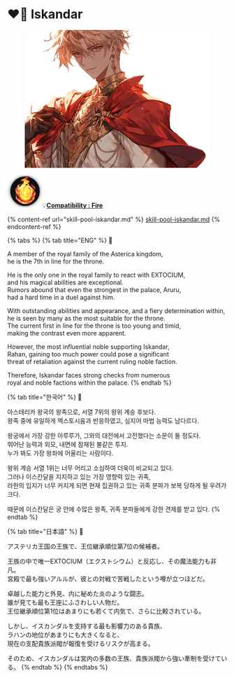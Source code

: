 # ❤️‍🔥 Iskandar

<figure><img src="../../../../.gitbook/assets/Hero_Iskandar002.png" alt=""><figcaption></figcaption></figure>

![](../../../../.gitbook/assets/Icon_Property_Fire.png)💡[**Compatibility : F**](../../stats/elemental-bonus-damage.md)[**ire**](../../stats/elemental-bonus-damage.md)

{% content-ref url="skill-pool-iskandar.md" %}
[skill-pool-iskandar.md](skill-pool-iskandar.md)
{% endcontent-ref %}

{% tabs %}
{% tab title="ENG" %}
📒

A member of the royal family of the Asterica kingdom, \
he is the 7th in line for the throne.&#x20;

He is the only one in the royal family to react with EXTOCIUM, \
and his magical abilities are exceptional. \
Rumors abound that even the strongest in the palace, Aruru, \
had a hard time in a duel against him.&#x20;

With outstanding abilities and appearance, and a fiery determination within, \
he is seen by many as the most suitable for the throne. \
The current first in line for the throne is too young and timid, \
making the contrast even more apparent.&#x20;

However, the most influential noble supporting Iskandar, \
Rahan, gaining too much power could pose a significant \
threat of retaliation against the current ruling noble faction.&#x20;

Therefore, Iskandar faces strong checks from numerous \
royal and noble factions within the palace.
{% endtab %}

{% tab title="한국어" %}
📒

아스테리카 왕국의 왕족으로, 서열 7위의 왕위 계승 후보다. \
왕족 중에 유일하게 엑스토시움과 반응하였고, 심지어 마법 능력도 남다르다.&#x20;

왕궁에서 가장 강한 아루루가, 그와의 대전에서 고전했다는 소문이 돌 정도다. \
뛰어난 능력과 외모, 내면에 잠재된 불같은 투지. \
누가 봐도 가장 왕좌에 어울리는 사람이다.&#x20;

왕위 계승 서열 1위는 너무 어리고 소심하여 더욱이 비교되고 있다. \
그러나 이스칸달을 지지하고 있는 가장 영향력 있는 귀족, \
라한의 입지가 너무 커지게 되면 현재 집권하고 있는 귀족 분파가 보복 당하게 될 우려가 크다.&#x20;

때문에 이스칸달은 궁 안에 수많은 왕족, 귀족 분파들에게 강한 견제를 받고 있다.
{% endtab %}

{% tab title="日本語" %}
📒

アステリカ王国の王族で、王位継承順位第7位の候補者。

王族の中で唯一EXTOCIUM（エクストシウム）と反応し、その魔法能力も非凡。\
宮殿で最も強いアルルが、彼との対戦で苦戦したという噂が立つほどだ。

卓越した能力と外見、内に秘めた炎のような闘志。\
誰が見ても最も王座にふさわしい人物だ。\
王位継承順位第1位はあまりにも若くて内気で、さらに比較されている。

しかし、イスカンダルを支持する最も影響力のある貴族、\
ラハンの地位があまりにも大きくなると、\
現在の支配貴族派閥が報復を受けるリスクが高まる。

そのため、イスカンダルは宮内の多数の王族、貴族派閥から強い牽制を受けている。
{% endtab %}
{% endtabs %}
